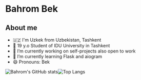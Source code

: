 # Bahrom Bek

## About me

- 🇺🇿 I'm Uzkek from Uzbekistan, Tashkent
- 👨 19 y.o Student of IDU University in Tashkent
- 🔭 I’m currently working on self-projects also open to work
- 🌱 I’m currently learning Flask and aiogram
- 😄 Pronouns: Bek


![Bahrom's GitHub stats](https://github-readme-stats.vercel.app/api?username=bahromoken&show_icons=true&theme=chartreuse-dark)![Top Langs](https://github-readme-stats.vercel.app/api/top-langs/?username=bahromoken&layout=compact&theme=chartreuse-dark)
